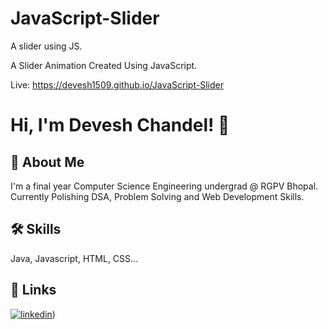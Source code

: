 # JavaScript-Slider
A slider using JS.


A Slider Animation Created Using JavaScript.

Live: https://devesh1509.github.io/JavaScript-Slider

# Hi, I'm Devesh Chandel! 👋

## 🚀 About Me

I'm a final year Computer Science Engineering undergrad @ RGPV Bhopal. Currently Polishing DSA, Problem Solving and Web Development Skills.

## 🛠 Skills

Java, Javascript, HTML, CSS...

## 🔗 Links

[![linkedin](https://img.shields.io/badge/linkedin-0A66C2?style=for-the-badge&logo=linkedin&logoColor=white)](https://www.linkedin.com/in/devesh-chandel-b29722226/))